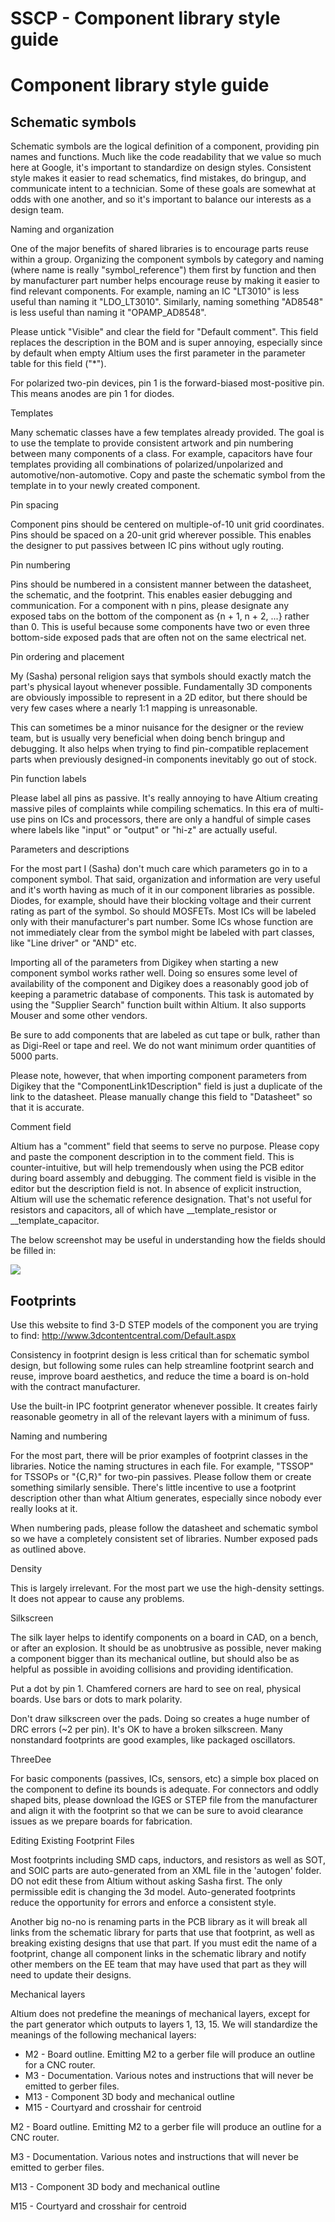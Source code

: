 # SSCP - Component library style guide

# Component library style guide

## Schematic symbols

[](#h.h05n5nrp63ab)

Schematic symbols are the logical definition of a component, providing pin names and functions. Much like the code readability that we value so much here at Google, it's important to standardize on design styles. Consistent style makes it easier to read schematics, find mistakes, do bringup, and communicate intent to a technician. Some of these goals are somewhat at odds with one another, and so it's important to balance our interests as a design team.

Naming and organization

One of the major benefits of shared libraries is to encourage parts reuse within a group. Organizing the component symbols by category and naming (where name is really "symbol_reference") them first by function and then by manufacturer part number helps encourage reuse by making it easier to find relevant components. For example, naming an IC "LT3010" is less useful than naming it "LDO_LT3010". Similarly, naming something "AD8548" is less useful than naming it "OPAMP_AD8548".

Please untick "Visible" and clear the field for "Default comment". This field replaces the description in the BOM and is super annoying, especially since by default when empty Altium uses the first parameter in the parameter table for this field ("*").

For polarized two-pin devices, pin 1 is the forward-biased most-positive pin. This means anodes are pin 1 for diodes.

Templates

Many schematic classes have a few templates already provided. The goal is to use the template to provide consistent artwork and pin numbering between many components of a class. For example, capacitors have four templates providing all combinations of polarized/unpolarized and automotive/non-automotive. Copy and paste the schematic symbol from the template in to your newly created component.

Pin spacing

Component pins should be centered on multiple-of-10 unit grid coordinates. Pins should be spaced on a 20-unit grid wherever possible. This enables the designer to put passives between IC pins without ugly routing.

Pin numbering

Pins should be numbered in a consistent manner between the datasheet, the schematic, and the footprint. This enables easier debugging and communication. For a component with n pins, please designate any exposed tabs on the bottom of the component as {n + 1, n + 2, ...} rather than 0. This is useful because some components have two or even three bottom-side exposed pads that are often not on the same electrical net.

Pin ordering and placement

My (Sasha) personal religion says that symbols should exactly match the part's physical layout whenever possible. Fundamentally 3D components are obviously impossible to represent in a 2D editor, but there should be very few cases where a nearly 1:1 mapping is unreasonable.

This can sometimes be a minor nuisance for the designer or the review team, but is usually very beneficial when doing bench bringup and debugging. It also helps when trying to find pin-compatible replacement parts when previously designed-in components inevitably go out of stock.

Pin function labels

Please label all pins as passive. It's really annoying to have Altium creating massive piles of complaints while compiling schematics. In this era of multi-use pins on ICs and processors, there are only a handful of simple cases where labels like "input" or "output" or "hi-z" are actually useful.

Parameters and descriptions

For the most part I (Sasha) don't much care which parameters go in to a component symbol. That said, organization and information are very useful and it's worth having as much of it in our component libraries as possible. Diodes, for example, should have their blocking voltage and their current rating as part of the symbol. So should MOSFETs. Most ICs will be labeled only with their manufacturer's part number. Some ICs whose function are not immediately clear from the symbol might be labeled with part classes, like "Line driver" or "AND" etc.

Importing all of the parameters from Digikey when starting a new component symbol works rather well. Doing so ensures some level of availability of the component and Digikey does a reasonably good job of keeping a parametric database of components. This task is automated by using the "Supplier Search" function built within Altium. It also supports Mouser and some other vendors.

Be sure to add components that are labeled as cut tape or bulk, rather than as Digi-Reel or tape and reel. We do not want minimum order quantities of 5000 parts.

Please note, however, that when importing component parameters from Digikey that the "ComponentLink1Description" field is just a duplicate of the link to the datasheet. Please manually change this field to "Datasheet" so that it is accurate.

Comment field

Altium has a "comment" field that seems to serve no purpose. Please copy and paste the component description in to the comment field. This is counter-intuitive, but will help tremendously when using the PCB editor during board assembly and debugging. The comment field is visible in the editor but the description field is not. In absence of explicit instruction, Altium will use the schematic reference designation. That's not useful for resistors and capacitors, all of which have __template_resistor or __template_capacitor.

The below screenshot may be useful in understanding how the fields should be filled in:

![](../../../../../assets/image_72813d2dc4.png)

## Footprints

[](#h.9gpsrghmelas)

Use this website to find 3-D STEP models of the component you are trying to find: http://www.3dcontentcentral.com/Default.aspx

Consistency in footprint design is less critical than for schematic symbol design, but following some rules can help streamline footprint search and reuse, improve board aesthetics, and reduce the time a board is on-hold with the contract manufacturer.

Use the built-in IPC footprint generator whenever possible. It creates fairly reasonable geometry in all of the relevant layers with a minimum of fuss.

Naming and numbering

For the most part, there will be prior examples of footprint classes in the libraries. Notice the naming structures in each file. For example, "<pins>TSSOP<pitch><Exposed pad>" for TSSOPs or "{C,R}<size><Polarity>" for two-pin passives. Please follow them or create something similarly sensible. There's little incentive to use a footprint description other than what Altium generates, especially since nobody ever really looks at it.

When numbering pads, please follow the datasheet and schematic symbol so we have a completely consistent set of libraries. Number exposed pads as outlined above.

Density

This is largely irrelevant. For the most part we use the high-density settings. It does not appear to cause any problems.

Silkscreen

The silk layer helps to identify components on a board in CAD, on a bench, or after an explosion. It should be as unobtrusive as possible, never making a component bigger than its mechanical outline, but should also be as helpful as possible in avoiding collisions and providing identification.

Put a dot by pin 1. Chamfered corners are hard to see on real, physical boards. Use bars or dots to mark polarity.

Don't draw silkscreen over the pads. Doing so creates a huge number of DRC errors (~2 per pin). It's OK to have a broken silkscreen. Many nonstandard footprints are good examples, like packaged oscillators.

ThreeDee

For basic components (passives, ICs, sensors, etc) a simple box placed on the component to define its bounds is adequate. For connectors and oddly shaped bits, please download the IGES or STEP file from the manufacturer and align it with the footprint so that we can be sure to avoid clearance issues as we prepare boards for fabrication.

Editing Existing Footprint Files

Most footprints including SMD caps, inductors, and resistors as well as SOT, and SOIC parts are auto-generated from an XML file in the 'autogen' folder. DO not edit these from Altium without asking Sasha first. The only permissible edit is changing the 3d model. Auto-generated footprints reduce the opportunity for errors and enforce a consistent style. 

Another big no-no is renaming parts in the PCB library as it will break all links from the schematic library for parts that use that footprint, as well as breaking existing designs that use that part. If you must edit the name of a footprint, change all component links in the schematic library and notify other members on the EE team that may have used that part as they will need to update their designs. 

Mechanical layers

Altium does not predefine the meanings of mechanical layers, except for the part generator which outputs to layers 1, 13, 15. We will standardize the meanings of the following mechanical layers:

* M2 - Board outline. Emitting M2 to a gerber file will produce an outline for a CNC router.
* M3 - Documentation. Various notes and instructions that will never be emitted to gerber files.
* M13 - Component 3D body and mechanical outline
* M15 - Courtyard and crosshair for centroid

M2 - Board outline. Emitting M2 to a gerber file will produce an outline for a CNC router.

M3 - Documentation. Various notes and instructions that will never be emitted to gerber files.

M13 - Component 3D body and mechanical outline

M15 - Courtyard and crosshair for centroid


